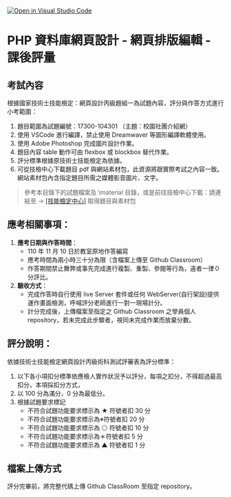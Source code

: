[![Open in Visual Studio Code](https://classroom.github.com/assets/open-in-vscode-f059dc9a6f8d3a56e377f745f24479a46679e63a5d9fe6f495e02850cd0d8118.svg)](https://classroom.github.com/online_ide?assignment_repo_id=6295019&assignment_repo_type=AssignmentRepo)
# PHP 資料庫網頁設計 - 網頁排版編輯 - 課後評量

## 考試內容

根據國家技術士技能檢定：網頁設計丙級題組一為試題內容，評分與作答方式進行小考範圍：

1. 題目範圍為試題編號：17300-104301 （主題：校園社團介紹網）
2. 使用 VSCode 進行編譯，禁止使用 Dreamwaver 等圖形編譯軟體使用。
3. 使用 Adobe Photoshop 完成圖片設計作業。
4. 題目內容 table 動作可由 flexbox 或 blockbox 替代作業。
5. 評分標準根據原技術士技能檢定為依據。
6. 可從技檢中心下載題目 pdf 與網站素材包，此資源將跟實際考試之內容一致。網站素材包內含指定題目所需之媒體影音圖片、文字。

> 參考本目錄下的試題檔案及 \material 目錄，或是前往技檢中心下載：請連結至 → [[技能檢定中心]](https://techbank.wdasec.gov.tw/owInform/TestReferData.aspx) 取得題目與素材包

## 應考相關事項：

1. **應考日期與作答時間**：
   -  110 年 11 ⽉ 10 日於教室原地作答編寫
   - 應考時間為兩小時三十分為限（含檔案上傳至 Github Classroom）
   - 作答期間禁止舞弊或事先完成進行複製、重製、參閱等行為，違者一律０分評比。
2. **驗收方式**：
   - 完成作答時自行使用 live Server 套件或任何 WebServer(自行架設)提供運作畫面檢測，呼喊評分老師進行一對一現場計分。
   - 計分完成後，上傳檔案至指定之 Github Classroom 之學員個人 repository，若未完成此步驟者，視同未完成作業而放棄分數。

## 評分說明：
依據技術士技能檢定網頁設計丙級術科測試評審表為評分標準：

1. 以下各小項扣分標準依應檢人實作狀況予以評分，每項之扣分，不得超過最高扣分，本項採扣分方式，
2. 以 100 分為滿分，0 分為最低分。
3. 根據試題要求標記
   - 不符合試題功能要求標示為 ★ 符號者扣 30 分
   - 不符合試題功能要求標示為※符號者扣 20 分
   - 不符合試題功能要求標示為 ◎ 符號者扣 10 分
   - 不符合試題功能要求標示為＊符號者扣 5 分
   - 不符合試題功能要求標示為 ▲ 符號者扣 1 分

## 檔案上傳方式
評分完畢前，將完整代碼上傳 Github ClassRoom 至指定 repository。
